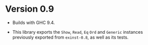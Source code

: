 # Version 0.9

* Builds with GHC 9.4.

* This library exports the `Show`, `Read`, `Eq` `Ord` and `Generic`
  instances previously exported from `exinst-0.8`, as well as its tests.
